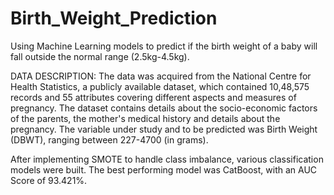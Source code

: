 # Birth_Weight_Prediction
Using Machine Learning models to predict if the birth weight of a baby will fall outside the normal range (2.5kg-4.5kg). 

DATA DESCRIPTION:
The data was acquired from the National Centre for Health Statistics, a publicly available dataset, which contained 10,48,575 records and 55 attributes covering different aspects  and measures of pregnancy. The dataset contains details about the socio-economic factors of the parents, the mother's medical history and details about the pregnancy. The variable under study and to be predicted was Birth Weight (DBWT), ranging between 227-4700 (in grams). 

After implementing SMOTE to handle class imbalance, various classification models were built. The best performing model was CatBoost, with an AUC Score of 93.421%.
